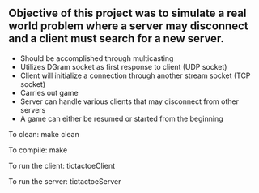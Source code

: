 ## Objective of this project was to simulate a real world problem where a server may disconnect and a client must search for a new server.
 - Should be accomplished through multicasting
 - Utilizes DGram socket as first response to client (UDP socket)
 - Client will initialize a connection through another stream socket (TCP socket)
 - Carries out game
 - Server can handle various clients that may disconnect from other servers
 - A game can either be resumed or started from the beginning 

To clean: make clean

To compile: make

To run the client: tictactoeClient

To run the server: tictactoeServer <port-number>
